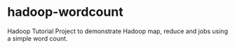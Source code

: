 hadoop-wordcount
================

Hadoop Tutorial Project to demonstrate Hadoop map, reduce and jobs using a simple word count.
